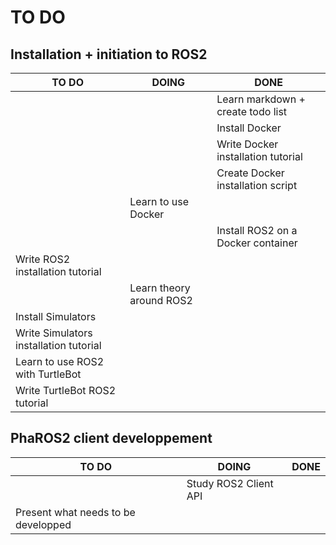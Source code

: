 # TO DO

## Installation + initiation to ROS2

| TO DO | DOING | DONE |
|-------|-------|------|
|       |       |Learn markdown + create todo list|
|       |       |Install Docker| 
|       |       |Write Docker installation tutorial| 
|       |       |Create Docker installation script||
|       |Learn to use Docker| |
| | |Install ROS2 on a Docker container|
|Write ROS2 installation tutorial| | |
| |Learn theory around ROS2| |
|Install Simulators| | |
|Write Simulators installation tutorial| | |
|Learn to use ROS2 with TurtleBot| | |
|Write TurtleBot ROS2 tutorial| | |

## PhaROS2 client developpement

| TO DO | DOING | DONE |
|-------|-------|------|
| |Study ROS2 Client API| |
|Present what needs to be developped| | |
